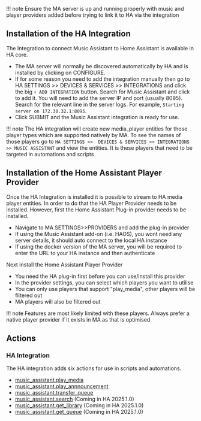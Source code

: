 !!! note
    Ensure the MA server is up and running properly with music and player providers added before trying to link it to HA via the integration

## Installation of the HA Integration

The Integration to connect Music Assistant to Home Assistant is available in HA core. 

- The MA server will normally be discovered automatically by HA and is installed by clicking on CONFIGURE.
- If for some reason you need to add the integration manually then go to HA SETTINGS >>  DEVICES & SERVICES >> INTEGRATIONS and click the big `+ ADD INTEGRATION` button. Search for Music Assistant and click to add it. You will need to add the server IP and port (usually 8095). Search for the relevant line in the server logs. For example, `Starting server on 172.30.32.1:8095`. 
- Click SUBMIT and the Music Assistant integration is ready for use.

!!! note 
    The HA integration will create new media_player entities for those player types which are supported natively by MA. To see the names of those players go to `HA SETTINGS >>  DEVICES & SERVICES >> INTEGRATIONS >> MUSIC ASSISTANT` and view the entities. It is these players that need to be targeted in automations and scripts

## Installation of the Home Assistant Player Provider

Once the HA Integration is installed it is possible to stream to HA media player entities. In order to do that the HA Player Provider needs to be installed.  However, first the Home Assistant Plug-in provider needs to be installed.

- Navigate to MA SETTINGS>>PROVIDERS and add the plug-in provider
- If using the Music Assistant add-on (i.e. HAOS), you wont need any server details, it should auto connect to the local HA instance
- If using the docker version of the MA server, you will be required to enter the URL to your HA instance and then authenticate

Next install the Home Assistant Player Provider

- You need the HA plug-in first before you can use/install this provider
- In the provider settings, you can select which players you want to utilise
- You can only use players that support "play_media", other players will be filtered out
- MA players will also be filtered out

!!! note
    Features are most likely limited with these players. Always prefer a native player provider if it exists in MA as that is optimised

## Actions

### HA Integration

The HA integration adds six actions for use in scripts and automations. 

- [music_assistant.play_media](../faq/massplaymedia.md)
- [music_assistant.play_annnouncement](../faq/massannounce.md)
- [music_assistant.transfer_queue](../faq/masstransfer.md) 
- [music_assistant.search](../faq/masssearch.md) (Coming in HA 2025.1.0)
- [music_assistant.get_library](../faq/get_library.md) (Coming in HA 2025.1.0)
- [music_assistant.get_queue](../faq/get_queue.md) (Coming in HA 2025.1.0)
